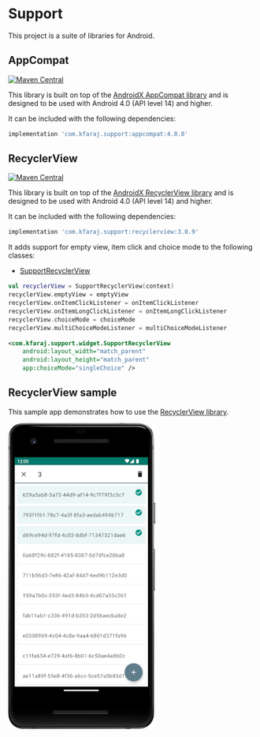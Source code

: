 # Support

This project is a suite of libraries for Android.

## AppCompat

[![Maven Central](https://img.shields.io/maven-central/v/com.kfaraj.support/appcompat)](https://search.maven.org/artifact/com.kfaraj.support/appcompat)

This library is built on top of the
[AndroidX AppCompat library](https://developer.android.com/jetpack/androidx/releases/appcompat) and
is designed to be used with Android 4.0 (API level 14) and higher.

It can be included with the following dependencies:

```groovy
implementation 'com.kfaraj.support:appcompat:4.0.0'
```

## RecyclerView

[![Maven Central](https://img.shields.io/maven-central/v/com.kfaraj.support/recyclerview)](https://search.maven.org/artifact/com.kfaraj.support/recyclerview)

This library is built on top of the
[AndroidX RecyclerView library](https://developer.android.com/jetpack/androidx/releases/recyclerview)
and is designed to be used with Android 4.0 (API level 14) and higher.

It can be included with the following dependencies:

```groovy
implementation 'com.kfaraj.support:recyclerview:3.0.9'
```

It adds support for empty view, item click and choice mode to the following classes:

- [SupportRecyclerView](recyclerview/src/main/java/com/kfaraj/support/widget/SupportRecyclerView.java)

```kotlin
val recyclerView = SupportRecyclerView(context)
recyclerView.emptyView = emptyView
recyclerView.onItemClickListener = onItemClickListener
recyclerView.onItemLongClickListener = onItemLongClickListener
recyclerView.choiceMode = choiceMode
recyclerView.multiChoiceModeListener = multiChoiceModeListener
```

```xml
<com.kfaraj.support.widget.SupportRecyclerView
    android:layout_width="match_parent"
    android:layout_height="match_parent"
    app:choiceMode="singleChoice" />
```

## RecyclerView sample

This sample app demonstrates how to use the [RecyclerView library](#recyclerview).

![RecyclerView sample app on a Pixel 2](screenshots/recyclerview.png)

